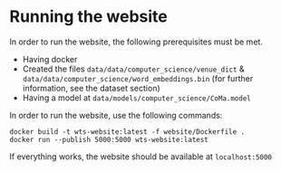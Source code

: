 # Running the website

In order to run the website, the following prerequisites must be met.

- Having docker
- Created the files `data/data/computer_science/venue_dict` & `data/data/computer_science/word_embeddings.bin` 
(for further information, see the dataset section)
- Having a model at `data/models/computer_science/CoMa.model`

In order to run the website, use the following commands: 
```
docker build -t wts-website:latest -f website/Dockerfile .
docker run --publish 5000:5000 wts-website:latest
```
 If everything works, the website should be available at `localhost:5000`